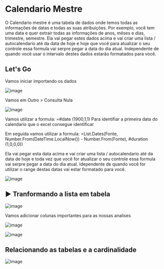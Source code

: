 # Calendario Mestre

O Calendario mestre é uma tabela de dados onde temos todas as informações de datas e todas as suas atribuições.
Por exemplo, você tem uma data e quer extrair todas as informações de anos, mêses e dias, trimestre, semestre.
Ela vai pegar estes dados acima e vai criar uma lista / autocalendario até da data de hoje e hoje que você para atualizar o seu controle essa formula vai serpre pegar a data do dia atual. Independente de quando você usar o intervalo destes dados estarão formatados para você.


## Let's Go

Vamos iniciar importando os dados 

![image](https://user-images.githubusercontent.com/112008347/188286650-0494aac0-c716-4124-a0ae-dc2fed13fc58.png)

Vamos em Outro > Consulta Nula

![image](https://user-images.githubusercontent.com/112008347/188286670-5f75ed09-ae9a-4fde-af34-8efe260dc7df.png)

Vamos utilizar a formula: =#date (1900,1,1) 
Para identifiar a primeira data do calendario que o excel consegue identificar 

Em seguida vamos utilizar a formula: =List.Dates(Fonte, Number.From(DateTime.LocalNow()) - Number.From(Fonte), #duration (1,0,0,0))

Ela vai pegar esta data acima e vai criar uma lista / autocalendario até da data de hoje e toda vez que você for atualizar o seu controle essa formula vai serpre pegar a data do dia atual.
Idependente de quando você for utilizar o range destas datas vai estar formatado para você.

![image](https://user-images.githubusercontent.com/112008347/188286915-75d14126-59f0-48bb-b058-ed9f9ba19ee5.png)

## ► Tranformando a lista em tabela 

![image](https://user-images.githubusercontent.com/112008347/188286978-6cdb6bde-c8aa-4a07-a58c-f760f7490c86.png)

Vamos adicionar colunas importantes para as nossas analises 

![image](https://user-images.githubusercontent.com/112008347/188287157-fb482dcf-603c-4f23-8fad-9284d6c019c9.png)

![image](https://user-images.githubusercontent.com/112008347/188287178-b26164d8-c9c4-4c5d-ad26-436b6131f902.png)

## Relacionando as tabelas e a cardinalidade

![image](https://user-images.githubusercontent.com/112008347/188289531-b043919c-7b6d-4148-958d-b5cf605258ec.png)

